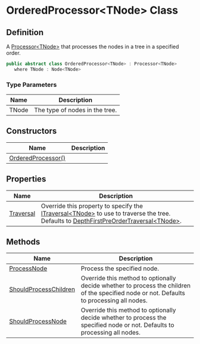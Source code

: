 # OrderedProcessor&lt;TNode&gt; Class
## Definition

A [Processor&lt;TNode&gt;](MrKWatkins.Ast.Processing.Processor-1.md) that processes the nodes in a tree in a specified order.

```c#
public abstract class OrderedProcessor<TNode> : Processor<TNode>
   where TNode : Node<TNode>
```

### Type Parameters

| Name | Description |
| ---- | ----------- |
| TNode | The type of nodes in the tree. |

## Constructors

| Name | Description |
| ---- | ----------- |
| [OrderedProcessor()](MrKWatkins.Ast.Processing.OrderedProcessor-1.-ctor.md) |  |

## Properties

| Name | Description |
| ---- | ----------- |
| [Traversal](MrKWatkins.Ast.Processing.OrderedProcessor-1.Traversal.md) | Override this property to specify the [ITraversal&lt;TNode&gt;](MrKWatkins.Ast.Traversal.ITraversal-1.md) to use to traverse the tree. Defaults to [DepthFirstPreOrderTraversal&lt;TNode&gt;](MrKWatkins.Ast.Traversal.DepthFirstPreOrderTraversal-1.md). |

## Methods

| Name | Description |
| ---- | ----------- |
| [ProcessNode](MrKWatkins.Ast.Processing.OrderedProcessor-1.ProcessNode.md) | Process the specified node. |
| [ShouldProcessChildren](MrKWatkins.Ast.Processing.OrderedProcessor-1.ShouldProcessChildren.md) | Override this method to optionally decide whether to process the children of the specified node or not. Defaults to processing all nodes. |
| [ShouldProcessNode](MrKWatkins.Ast.Processing.OrderedProcessor-1.ShouldProcessNode.md) | Override this method to optionally decide whether to process the specified node or not. Defaults to processing all nodes. |

